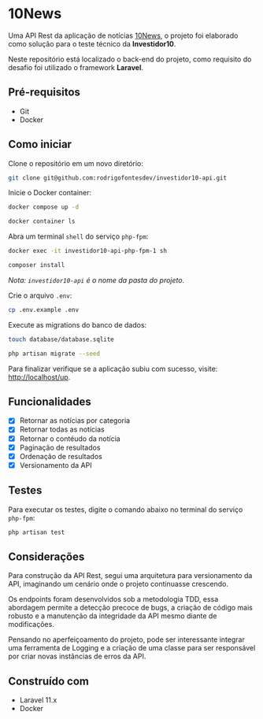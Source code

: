 # 10News

Uma API Rest da aplicação de notícias [10News](https://github.com/rodrigofontesdev/investidor10), o projeto foi elaborado como solução para o teste técnico da **Investidor10**.

Neste repositório está localizado o back-end do projeto, como requisito do desafio foi utilizado o framework **Laravel**.

## Pré-requisitos

- Git
- Docker

## Como iniciar

Clone o repositório em um novo diretório:

```sh
git clone git@github.com:rodrigofontesdev/investidor10-api.git
```

Inicie o Docker container:

```sh
docker compose up -d
```

```sh
docker container ls
```

Abra um terminal `shell` do serviço `php-fpm`:

```sh
docker exec -it investidor10-api-php-fpm-1 sh
```

```sh
composer install
```

_Nota: `investidor10-api` é o nome da pasta do projeto._

Crie o arquivo `.env`:

```sh
cp .env.example .env
```

Execute as migrations do banco de dados:

```sh
touch database/database.sqlite
```

```sh
php artisan migrate --seed
```

Para finalizar verifique se a aplicação subiu com sucesso, visite: [http://localhost/up](http://localhost/up).

## Funcionalidades

- [x] Retornar as notícias por categoria
- [x] Retornar todas as notícias
- [x] Retornar o contéudo da notícia
- [x] Paginação de resultados
- [x] Ordenação de resultados
- [x] Versionamento da API

## Testes

Para executar os testes, digite o comando abaixo no terminal do serviço `php-fpm`:

```sh
php artisan test
```

## Considerações

Para construção da API Rest, segui uma arquitetura para versionamento da API, imaginando um cenário onde o projeto continuasse crescendo.

Os endpoints foram desenvolvidos sob a metodologia TDD, essa abordagem permite a detecção precoce de bugs, a criação de código mais robusto e a manutenção da integridade da API mesmo diante de modificações.

Pensando no aperfeiçoamento do projeto, pode ser interessante integrar uma ferramenta de Logging e a criação de uma classe para ser responsável por criar novas instâncias de erros da API.

## Construído com

- Laravel 11.x
- Docker
